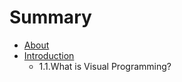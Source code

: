 # Summary

* [About](README.md)
* [Introduction](01_Introduction/Introduction.md)
   * 1.1.What is Visual Programming?

